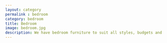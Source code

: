 ```yaml
---
layout: category
permalink : bedroom 
category: bedroom
title: Bedroom
image: bedroom.jpg
description: We have bedroom furniture to suit all styles, budgets and colour schemes, to create the bedroom of your dreams.  If you seek a luxurious and cosy master bedroom or a stylish place to sleep and play for the littles ones we’re sure we have the perfect solution for you.  
---
```

